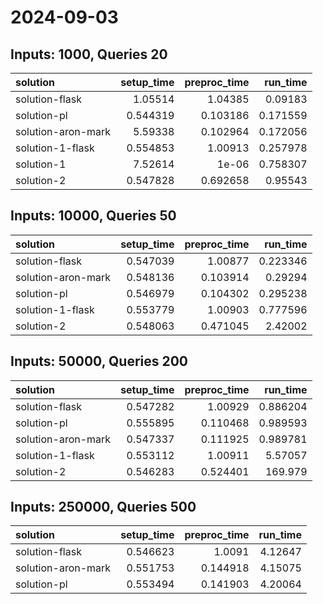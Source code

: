 # 2024-09-03

## Inputs: 1000, Queries 20

| solution           |   setup_time |   preproc_time |   run_time |
|:-------------------|-------------:|---------------:|-----------:|
| solution-flask     |     1.05514  |       1.04385  |   0.09183  |
| solution-pl        |     0.544319 |       0.103186 |   0.171559 |
| solution-aron-mark |     5.59338  |       0.102964 |   0.172056 |
| solution-1-flask   |     0.554853 |       1.00913  |   0.257978 |
| solution-1         |     7.52614  |       1e-06    |   0.758307 |
| solution-2         |     0.547828 |       0.692658 |   0.95543  |

## Inputs: 10000, Queries 50

| solution           |   setup_time |   preproc_time |   run_time |
|:-------------------|-------------:|---------------:|-----------:|
| solution-flask     |     0.547039 |       1.00877  |   0.223346 |
| solution-aron-mark |     0.548136 |       0.103914 |   0.29294  |
| solution-pl        |     0.546979 |       0.104302 |   0.295238 |
| solution-1-flask   |     0.553779 |       1.00903  |   0.777596 |
| solution-2         |     0.548063 |       0.471045 |   2.42002  |

## Inputs: 50000, Queries 200

| solution           |   setup_time |   preproc_time |   run_time |
|:-------------------|-------------:|---------------:|-----------:|
| solution-flask     |     0.547282 |       1.00929  |   0.886204 |
| solution-pl        |     0.555895 |       0.110468 |   0.989593 |
| solution-aron-mark |     0.547337 |       0.111925 |   0.989781 |
| solution-1-flask   |     0.553112 |       1.00911  |   5.57057  |
| solution-2         |     0.546283 |       0.524401 | 169.979    |

## Inputs: 250000, Queries 500

| solution           |   setup_time |   preproc_time |   run_time |
|:-------------------|-------------:|---------------:|-----------:|
| solution-flask     |     0.546623 |       1.0091   |    4.12647 |
| solution-aron-mark |     0.551753 |       0.144918 |    4.15075 |
| solution-pl        |     0.553494 |       0.141903 |    4.20064 |